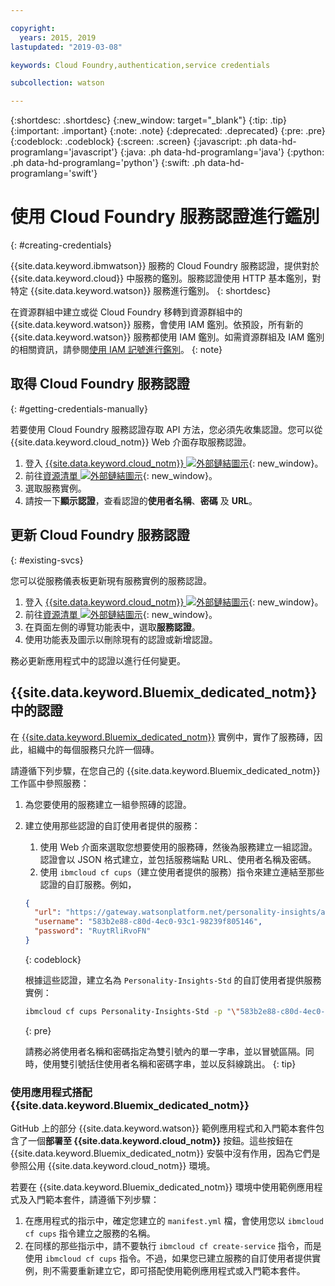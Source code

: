 ```yaml
---

copyright:
  years: 2015, 2019
lastupdated: "2019-03-08"

keywords: Cloud Foundry,authentication,service credentials

subcollection: watson

---
```


{:shortdesc: .shortdesc}
{:new_window: target="_blank"}
{:tip: .tip}
{:important: .important}
{:note: .note}
{:deprecated: .deprecated}
{:pre: .pre}
{:codeblock: .codeblock}
{:screen: .screen}
{:javascript: .ph data-hd-programlang='javascript'}
{:java: .ph data-hd-programlang='java'}
{:python: .ph data-hd-programlang='python'}
{:swift: .ph data-hd-programlang='swift'}

# 使用 Cloud Foundry 服務認證進行鑑別
{: #creating-credentials}

{{site.data.keyword.ibmwatson}} 服務的 Cloud Foundry 服務認證，提供對於 {{site.data.keyword.cloud}} 中服務的鑑別。服務認證使用 HTTP 基本鑑別，對特定 {{site.data.keyword.watson}} 服務進行鑑別。
{: shortdesc}

在資源群組中建立或從 Cloud Foundry 移轉到資源群組中的 {{site.data.keyword.watson}} 服務，會使用 IAM 鑑別。依預設，所有新的 {{site.data.keyword.watson}} 服務都使用 IAM 鑑別。如需資源群組及 IAM 鑑別的相關資訊，請參閱[使用 IAM 記號進行鑑別](/docs/services/watson?topic=watson-iam#iam-getting-credentials-manually)。
{: note}

## 取得 Cloud Foundry 服務認證
{: #getting-credentials-manually}

若要使用 Cloud Foundry 服務認證存取 API 方法，您必須先收集認證。您可以從 {{site.data.keyword.cloud_notm}} Web 介面存取服務認證。

1.  登入 [{{site.data.keyword.cloud_notm}} ![外部鏈結圖示](../../icons/launch-glyph.svg "外部鏈結圖示")](https://{DomainName}){: new_window}。
1.  前往[資源清單 ![外部鏈結圖示](../../icons/launch-glyph.svg "外部鏈結圖示")](https://{DomainName}/dashboard){: new_window}。
1.  選取服務實例。
1.  請按一下**顯示認證**，查看認證的**使用者名稱**、**密碼** 及 **URL**。

## 更新 Cloud Foundry 服務認證
{: #existing-svcs}

您可以從服務儀表板更新現有服務實例的服務認證。

1.  登入 [{{site.data.keyword.cloud_notm}} ![外部鏈結圖示](../../icons/launch-glyph.svg "外部鏈結圖示")](https://{DomainName}){: new_window}。
1.  前往[資源清單 ![外部鏈結圖示](../../icons/launch-glyph.svg "外部鏈結圖示")](https://{DomainName}/dashboard){: new_window}。
1.  在頁面左側的導覽功能表中，選取**服務認證**。
1.  使用功能表及圖示以刪除現有的認證或新增認證。

務必更新應用程式中的認證以進行任何變更。

## {{site.data.keyword.Bluemix_dedicated_notm}} 中的認證

在 [{{site.data.keyword.Bluemix_dedicated_notm}}](/docs/dedicated?topic=dedicated-dedicated#dedicated) 實例中，實作了服務磚，因此，組織中的每個服務只允許一個磚。

請遵循下列步驟，在您自己的 {{site.data.keyword.Bluemix_dedicated_notm}} 工作區中參照服務：

1.  為您要使用的服務建立一組參照磚的認證。
1.  建立使用那些認證的自訂使用者提供的服務：

    1.  使用 Web 介面來選取您想要使用的服務磚，然後為服務建立一組認證。認證會以 JSON 格式建立，並包括服務端點 URL、使用者名稱及密碼。
    1.  使用 `ibmcloud cf cups`（建立使用者提供的服務）指令來建立連結至那些認證的自訂服務。例如，

      ```json
      {
        "url": "https://gateway.watsonplatform.net/personality-insights/api",
        "username": "583b2e88-c80d-4ec0-93c1-98239f805146",
        "password": "RuytRliRvoFN"
      }
      ```
      {: codeblock}

      根據這些認證，建立名為 `Personality-Insights-Std` 的自訂使用者提供服務實例：

      ```bash
      ibmcloud cf cups Personality-Insights-Std -p "\"583b2e88-c80d-4ec0-93c1-98239f805146\":\"RuytRliRvoFN\""
      ```
      {: pre}

      請務必將使用者名稱和密碼指定為雙引號內的單一字串，並以冒號區隔。同時，使用雙引號括住使用者名稱和密碼字串，並以反斜線跳出。
      {: tip}

### 使用應用程式搭配 {{site.data.keyword.Bluemix_dedicated_notm}}

GitHub 上的部分 {{site.data.keyword.watson}} 範例應用程式和入門範本套件包含了一個**部署至 {{site.data.keyword.cloud_notm}}** 按鈕。這些按鈕在 {{site.data.keyword.Bluemix_dedicated_notm}} 安裝中沒有作用，因為它們是參照公用 {{site.data.keyword.cloud_notm}} 環境。

若要在 {{site.data.keyword.Bluemix_dedicated_notm}} 環境中使用範例應用程式及入門範本套件，請遵循下列步驟：

1.  在應用程式的指示中，確定您建立的 `manifest.yml` 檔，會使用您以 `ibmcloud cf cups` 指令建立之服務的名稱。
1.  在同樣的那些指示中，請不要執行 `ibmcloud cf create-service` 指令，而是使用 `ibmcloud cf cups` 指令。不過，如果您已建立服務的自訂使用者提供實例，則不需要重新建立它，即可搭配使用範例應用程式或入門範本套件。
